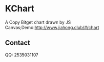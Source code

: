 # KChart

A Copy Bitget chart drawn by JS Canvas;Demo:http://www.jiahong.club/#/chart

## Contact
QQ: 2535031107
